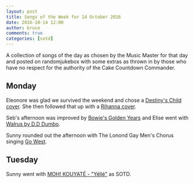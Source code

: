 ```yaml
---
layout: post
title: Songs of the Week for 14 October 2016
date: 2016-10-14 12:00
author: bruce
comments: true
categories: [sotd]
---
```


A collection of songs of the day as chosen by the Music Master for
that day and posted on randomjukebox with some extras as thrown in by
those who have no respect for the authority of the Cake Countdown
Commander.
<!--more-->

## Monday

Eleonore was glad we survived the weekend and chose
a [Destiny's Child cover](https://youtu.be/uipKPIlEVGg). She then
followed that up with
a [Rihanna cover](https://www.youtube.com/watch?v=IE5DbnAkb1w).

Seb's afternoon was improved by
[Bowie's Golden Years](https://www.youtube.com/watch?v=TKUy6ygUgP0)
and Elise went with
[Walrus by D.D Dumbo](https://soundcloud.com/d-d-dumbo/walrusofficial).

Sunny rounded out the afternoon with The Lonond Gay Men's Chorus singing
[Go West](https://www.youtube.com/watch?v=sAOtgQwwYIY).

## Tuesday

Sunny went with
[MOH! KOUYATÉ - "Yéllé"](https://www.youtube.com/watch?v=ps23XEV_bpo)
as SOTD.
